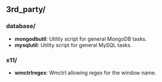 
## 3rd_party/

### database/

* **mongodbutil**: Utility script for general MongoDB tasks.
* **mysqlutil**: Utility script for general MySQL tasks.

### x11/

* **wmctrlregex**: Wmctrl allowing regex for the window name.
